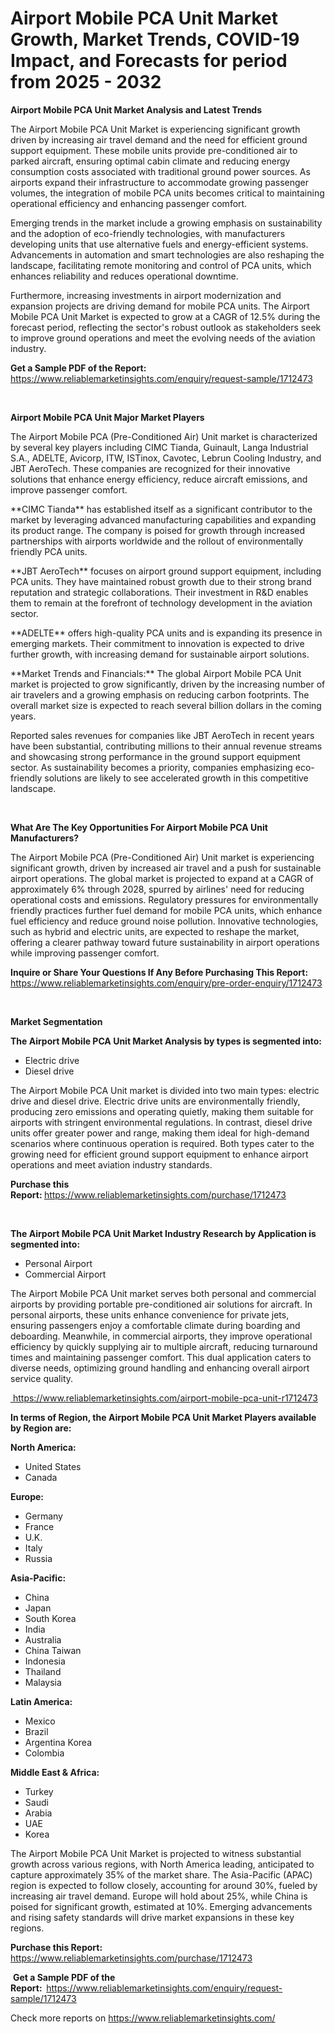 <p><h1>Airport Mobile PCA Unit Market Growth, Market Trends, COVID-19 Impact, and Forecasts for period from 2025 - 2032</h1></p><p><strong>Airport Mobile PCA Unit Market Analysis and Latest Trends</strong></p>
<p><p>The Airport Mobile PCA Unit Market is experiencing significant growth driven by increasing air travel demand and the need for efficient ground support equipment. These mobile units provide pre-conditioned air to parked aircraft, ensuring optimal cabin climate and reducing energy consumption costs associated with traditional ground power sources. As airports expand their infrastructure to accommodate growing passenger volumes, the integration of mobile PCA units becomes critical to maintaining operational efficiency and enhancing passenger comfort.</p><p>Emerging trends in the market include a growing emphasis on sustainability and the adoption of eco-friendly technologies, with manufacturers developing units that use alternative fuels and energy-efficient systems. Advancements in automation and smart technologies are also reshaping the landscape, facilitating remote monitoring and control of PCA units, which enhances reliability and reduces operational downtime.</p><p>Furthermore, increasing investments in airport modernization and expansion projects are driving demand for mobile PCA units. The Airport Mobile PCA Unit Market is expected to grow at a CAGR of 12.5% during the forecast period, reflecting the sector's robust outlook as stakeholders seek to improve ground operations and meet the evolving needs of the aviation industry.</p></p>
<p><strong>Get a Sample PDF of the Report:&nbsp;</strong> <a href="https://www.reliablemarketinsights.com/enquiry/request-sample/1712473?utm_campaign=1937&utm_medium=2&utm_source=Github&utm_content=ia&utm_term=11012025&utm_id=airport-mobile-pca-unit">https://www.reliablemarketinsights.com/enquiry/request-sample/1712473</a></p>
<p>&nbsp;</p>
<p><strong>Airport Mobile PCA Unit Major Market Players</strong></p>
<p><p>The Airport Mobile PCA (Pre-Conditioned Air) Unit market is characterized by several key players including CIMC Tianda, Guinault, Langa Industrial S.A., ADELTE, Avicorp, ITW, ISTinox, Cavotec, Lebrun Cooling Industry, and JBT AeroTech. These companies are recognized for their innovative solutions that enhance energy efficiency, reduce aircraft emissions, and improve passenger comfort.</p><p>**CIMC Tianda** has established itself as a significant contributor to the market by leveraging advanced manufacturing capabilities and expanding its product range. The company is poised for growth through increased partnerships with airports worldwide and the rollout of environmentally friendly PCA units.</p><p>**JBT AeroTech** focuses on airport ground support equipment, including PCA units. They have maintained robust growth due to their strong brand reputation and strategic collaborations. Their investment in R&D enables them to remain at the forefront of technology development in the aviation sector.</p><p>**ADELTE** offers high-quality PCA units and is expanding its presence in emerging markets. Their commitment to innovation is expected to drive further growth, with increasing demand for sustainable airport solutions. </p><p>**Market Trends and Financials:** The global Airport Mobile PCA Unit market is projected to grow significantly, driven by the increasing number of air travelers and a growing emphasis on reducing carbon footprints. The overall market size is expected to reach several billion dollars in the coming years.</p><p>Reported sales revenues for companies like JBT AeroTech in recent years have been substantial, contributing millions to their annual revenue streams and showcasing strong performance in the ground support equipment sector. As sustainability becomes a priority, companies emphasizing eco-friendly solutions are likely to see accelerated growth in this competitive landscape.</p></p>
<p>&nbsp;</p>
<p><strong>What Are The Key Opportunities For Airport Mobile PCA Unit Manufacturers?</strong></p>
<p><p>The Airport Mobile PCA (Pre-Conditioned Air) Unit market is experiencing significant growth, driven by increased air travel and a push for sustainable airport operations. The global market is projected to expand at a CAGR of approximately 6% through 2028, spurred by airlines' need for reducing operational costs and emissions. Regulatory pressures for environmentally friendly practices further fuel demand for mobile PCA units, which enhance fuel efficiency and reduce ground noise pollution. Innovative technologies, such as hybrid and electric units, are expected to reshape the market, offering a clearer pathway toward future sustainability in airport operations while improving passenger comfort.</p></p>
<p><strong>Inquire or Share Your Questions If Any Before Purchasing This Report:</strong> <a href="https://www.reliablemarketinsights.com/enquiry/pre-order-enquiry/1712473?utm_campaign=1937&utm_medium=2&utm_source=Github&utm_content=ia&utm_term=11012025&utm_id=airport-mobile-pca-unit">https://www.reliablemarketinsights.com/enquiry/pre-order-enquiry/1712473</a></p>
<p>&nbsp;</p>
<p><strong>Market Segmentation</strong></p>
<p><strong>The Airport Mobile PCA Unit Market Analysis by types is segmented into:</strong></p>
<p><ul><li>Electric drive</li><li>Diesel drive</li></ul></p>
<p><p>The Airport Mobile PCA Unit market is divided into two main types: electric drive and diesel drive. Electric drive units are environmentally friendly, producing zero emissions and operating quietly, making them suitable for airports with stringent environmental regulations. In contrast, diesel drive units offer greater power and range, making them ideal for high-demand scenarios where continuous operation is required. Both types cater to the growing need for efficient ground support equipment to enhance airport operations and meet aviation industry standards.</p></p>
<p><strong>Purchase this Report:&nbsp;</strong><a href="https://www.reliablemarketinsights.com/purchase/1712473?utm_campaign=1937&utm_medium=2&utm_source=Github&utm_content=ia&utm_term=11012025&utm_id=airport-mobile-pca-unit">https://www.reliablemarketinsights.com/purchase/1712473</a></p>
<p>&nbsp;</p>
<p><strong>The Airport Mobile PCA Unit Market Industry Research by Application is segmented into:</strong></p>
<p><ul><li>Personal Airport</li><li>Commercial Airport</li></ul></p>
<p><p>The Airport Mobile PCA Unit market serves both personal and commercial airports by providing portable pre-conditioned air solutions for aircraft. In personal airports, these units enhance convenience for private jets, ensuring passengers enjoy a comfortable climate during boarding and deboarding. Meanwhile, in commercial airports, they improve operational efficiency by quickly supplying air to multiple aircraft, reducing turnaround times and maintaining passenger comfort. This dual application caters to diverse needs, optimizing ground handling and enhancing overall airport service quality.</p></p>
<p><a href="https://www.reliablemarketinsights.com/airport-mobile-pca-unit-r1712473?utm_campaign=1937&utm_medium=2&utm_source=Github&utm_content=ia&utm_term=11012025&utm_id=airport-mobile-pca-unit">&nbsp;https://www.reliablemarketinsights.com/airport-mobile-pca-unit-r1712473</a></p>
<p><strong>In terms of Region, the Airport Mobile PCA Unit Market Players available by Region are:</strong></p>
<p>
    <p> <strong> North America: </strong>
        <ul>
            <li>United States</li>
            <li>Canada</li>
        </ul>
        </p> 
    <p> <strong> Europe: </strong>
        <ul>
            <li>Germany</li>
            <li>France</li>
            <li>U.K.</li>
            <li>Italy</li>
            <li>Russia</li>
        </ul>
        </p> 
    <p> <strong> Asia-Pacific: </strong>
        <ul>
            <li>China</li>
            <li>Japan</li>
            <li>South Korea</li>
            <li>India</li>
            <li>Australia</li>
            <li>China Taiwan</li>
            <li>Indonesia</li>
            <li>Thailand</li>
            <li>Malaysia</li>
        </ul>
        </p> 
    <p> <strong> Latin America: </strong>
        <ul>
            <li>Mexico</li>
            <li>Brazil</li>
            <li>Argentina Korea</li>
            <li>Colombia</li>
        </ul>
        </p> 
    <p> <strong> Middle East & Africa: </strong>
        <ul>
            <li>Turkey</li>
            <li>Saudi</li>
            <li>Arabia</li>
            <li>UAE</li>
            <li>Korea</li>
        </ul>
    </p>
    </p>
<p><p>The Airport Mobile PCA Unit Market is projected to witness substantial growth across various regions, with North America leading, anticipated to capture approximately 35% of the market share. The Asia-Pacific (APAC) region is expected to follow closely, accounting for around 30%, fueled by increasing air travel demand. Europe will hold about 25%, while China is poised for significant growth, estimated at 10%. Emerging advancements and rising safety standards will drive market expansions in these key regions.</p></p>
<p><strong>Purchase this Report: </strong><a href="https://www.reliablemarketinsights.com/purchase/1712473?utm_campaign=1937&utm_medium=2&utm_source=Github&utm_content=ia&utm_term=11012025&utm_id=airport-mobile-pca-unit">https://www.reliablemarketinsights.com/purchase/1712473</a></p>
<p>&nbsp;<strong>Get a Sample PDF of the Report:&nbsp;&nbsp;</strong><a href="https://www.reliablemarketinsights.com/enquiry/request-sample/1712473?utm_campaign=1937&utm_medium=2&utm_source=Github&utm_content=ia&utm_term=11012025&utm_id=airport-mobile-pca-unit">https://www.reliablemarketinsights.com/enquiry/request-sample/1712473</a></p>
<p><strong></strong></p>
<p>Check more reports on <a href="https://www.reliablemarketinsights.com/?utm_campaign=1937&utm_medium=2&utm_source=Github&utm_content=ia&utm_term=11012025&utm_id=airport-mobile-pca-unit">https://www.reliablemarketinsights.com/</a></p>
